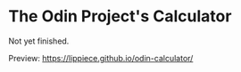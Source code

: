 # The Odin Project's Calculator
Not yet finished.

Preview: https://lippiece.github.io/odin-calculator/

